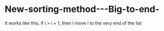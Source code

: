 # New-sorting-method---Big-to-end-
It works like this, if i > i + 1, then I move i to the very end of the list
